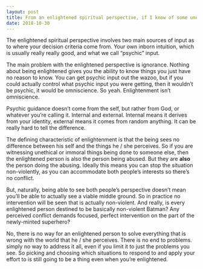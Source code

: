 ```yaml
---
layout: post
title: From an enlightened spiritual perspective, if I know of some unethical or immoral things being done to helpless people by their caretakers, should I try to stop what’s going on or is it an egoic desire, defending or imposing my moral beliefs?
date: 2018-10-30
---
```


<p>The enlightened spiritual perspective involves two main sources of input as to where your decision criteria come from. Your own inborn intuition, which is usually really really good, and what we call “psychic” input.</p><p>The main problem with the enlightened perspective is ignorance. Nothing about being enlightened gives you the ability to know things you just have no reason to know. You can get psychic input out the wazoo, but if you could actually control what psychic input you were getting, then it wouldn’t be psychic, it would be omniscience. So yeah. Enlightenment isn’t omniscience.</p><p>Psychic guidance doesn’t come from the self, but rather from God, or whatever you’re calling it. Internal and external. Internal means it derives from your identity, external means it comes from random anything. It can be really hard to tell the difference.</p><p>The defining characteristic of enlightenment is that the being sees no difference between his self and the things he / she perceives. So if you are witnessing unethical or immoral things being done to someone else, then the enlightened person is also the person being abused. But they are <b>also</b> the person doing the abusing. Ideally this means you can stop the situation non-violently, as you can accommodate both people’s interests so there’s no conflict.</p><p>But, naturally, being able to see both people’s perspective doesn’t mean you’ll be able to actually see a viable middle ground. So in practice no intervention will be seen that is actually non-violent. And really, is every enlightened person destined to be basically non-violent Batman? Any perceived conflict demands focused, perfect intervention on the part of the newly-minted superhero?</p><p>No, there is no way for an enlightened person to solve everything that is wrong with the world that he / she perceives. There is no end to problems. simply no way to address it all, even if you limit it to just the problems you see. So picking and choosing which situations to respond to and apply your effort to is still going to be a thing even when you’re enlightened.</p>
